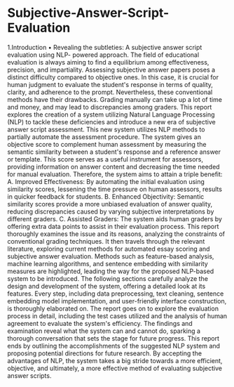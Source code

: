 # Subjective-Answer-Script-Evaluation
1.Introduction
• Revealing the subtleties: A subjective answer script evaluation using
NLP- powered
approach.
The field of educational evaluation is always aiming to find a
equilibrium among effectiveness, precision, and impartiality.
Assessing subjective answer papers poses a distinct difficulty
compared to objective ones. In this case, it is crucial for human
judgment to evaluate the student's response in terms of quality,
clarity, and adherence to the prompt. Nevertheless, these
conventional methods have their drawbacks. Grading manually can
take up a lot of time and money, and may lead to discrepancies
among graders. This report explores the creation of a system
utilizing Natural Language Processing (NLP) to tackle these
deficiencies and introduce a new era of subjective answer script
assessment.
This new system utilizes NLP methods to partially automate the
assessment procedure. The system gives an objective score to
complement human assessment by measuring the semantic
similarity between a student's response and a reference answer or
template. This score serves as a useful instrument for assessors,
providing information on answer content and decreasing the time
needed for manual evaluation. Therefore, the system aims to attain
a triple benefit:
A. Improved Effectiveness: By automating the initial evaluation
using similarity scores, lessening the time pressure on human
assessors, results in quicker feedback for students.
B. Enhanced Objectivity: Semantic similarity scores provide a
more unbiased evaluation of answer quality, reducing discrepancies
caused by varying subjective interpretations by
different graders.
C. Assisted Graders: The system aids human graders by offering
extra data points to assist in their evaluation process.
This report thoroughly examines the issue and its reasons, analyzing
the constraints of conventional grading techniques. It then travels
through the relevant literature, exploring current methods for
automated essay scoring and subjective answer evaluation. Methods
such as feature-based analysis, machine learning algorithms, and
sentence embedding with similarity measures are highlighted,
leading the way for the proposed NLP-based system to be
introduced.
The following sections carefully analyze the design and development
of the system, offering a detailed look at its features. Every step,
including data preprocessing, text cleaning, sentence embedding
model implementation, and user-friendly interface construction, is
thoroughly elaborated on. The report goes on to explore the
evaluation process in detail, including the test cases utilized and the
analysis of human agreement to evaluate the system's efficiency.
The findings and examination reveal what the system can and cannot
do, sparking a thorough conversation that sets the stage for future
progress.
This report ends by outlining the accomplishments of the suggested
NLP system and proposing potential directions for future research.
By accepting the advantages of NLP, the system takes a big stride
towards a more efficient, objective, and ultimately, a more effective
method of evaluating subjective answer
scripts.

